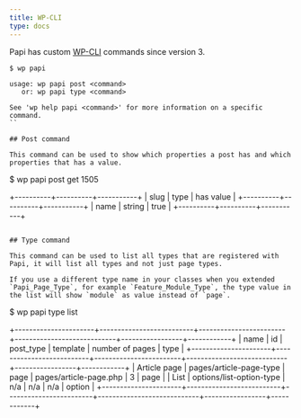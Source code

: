 ```yaml
---
title: WP-CLI
type: docs
---
```


Papi has custom [WP-CLI](http://wp-cli.org) commands since version 3.

```
$ wp papi

usage: wp papi post <command>
   or: wp papi type <command>

See 'wp help papi <command>' for more information on a specific command.
``

## Post command

This command can be used to show which properties a post has and which properties that has a value.

```
$ wp papi post get 1505

+----------+----------+-----------+
| slug     | type     | has value |
+----------+----------+-----------+
| name     | string   | true      |
+----------+----------+-----------+
```

## Type command

This command can be used to list all types that are registered with Papi, it will list all types and not just page types.

If you use a different type name in your classes when you extended `Papi_Page_Type`, for example `Feature_Module_Type`, the type value in the list will show `module` as value instead of `page`.

```
$ wp papi type list

+----------------------+--------------------------+------------------------+----------------------------+-----------------+------------+
| name                 | id                       | post_type              | template                   | number of pages | type       |
+----------------------+--------------------------+------------------------+----------------------------+-----------------+------------+
| Article page         | pages/article-page-type  | page                   | pages/article-page.php     | 3               | page       |
| List                 | options/list-option-type | n/a                    | n/a                        | n/a             | option     |
+----------------------+--------------------------+------------------------+----------------------------+-----------------+------------+
```

